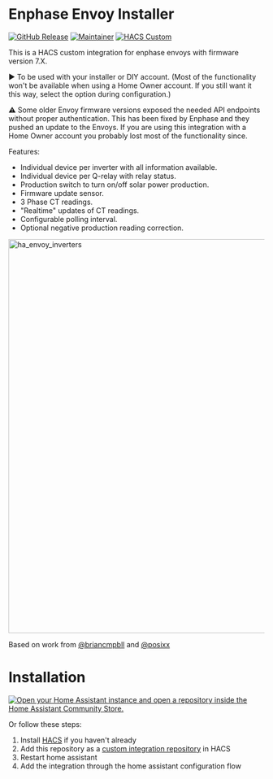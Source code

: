 # Enphase Envoy Installer

[![GitHub Release][releases-shield]][releases]
[![Maintainer][maintainer-shield]][maintainer]
[![HACS Custom][hacs-shield]][hacs-url]

This is a HACS custom integration for enphase envoys with firmware version 7.X.

▶ To be used with your installer or DIY account. (Most of the functionality won't be available when using a Home Owner account. If you still want it this way, select the option during configuration.)

⚠ Some older Envoy firmware versions exposed the needed API endpoints without proper authentication. This has been fixed by Enphase and they pushed an update to the Envoys. If you are using this integration with a Home Owner account you probably lost most of the functionality since.

Features:
- Individual device per inverter with all information available. 
- Individual device per Q-relay with relay status.
- Production switch to turn on/off solar power production.
- Firmware update sensor.
- 3 Phase CT readings.
- "Realtime" updates of CT readings.
- Configurable polling interval.
- Optional negative production reading correction.

<img width="775" alt="ha_envoy_inverters" src="https://github.com/vincentwolsink/home_assistant_enphase_envoy_installer/assets/1639734/a070ab6e-3207-412f-b712-6bd31cf8ac83">

Based on work from [@briancmpbll](https://github.com/briancmpbll/home_assistant_custom_envoy) and [@posixx](https://github.com/posixx/home_assistant_custom_envoy)


# Installation

[![Open your Home Assistant instance and open a repository inside the Home Assistant Community Store.](https://my.home-assistant.io/badges/hacs_repository.svg)](https://my.home-assistant.io/redirect/hacs_repository/?owner=vincentwolsink&repository=home_assistant_enphase_envoy_installer&category=integration)

Or follow these steps:
1. Install [HACS](https://hacs.xyz/) if you haven't already
2. Add this repository as a [custom integration repository](https://hacs.xyz/docs/faq/custom_repositories) in HACS
4. Restart home assistant
5. Add the integration through the home assistant configuration flow

[releases-shield]: https://img.shields.io/github/v/release/vincentwolsink/home_assistant_enphase_envoy_installer.svg?style=for-the-badge
[releases]: https://github.com/vincentwolsink/home_assistant_enphase_envoy_installer/releases
[maintainer-shield]: https://img.shields.io/badge/maintainer-vincentwolsink-blue.svg?style=for-the-badge
[maintainer]: https://github.com/vincentwolsink
[hacs-shield]: https://img.shields.io/badge/HACS-Custom-41BDF5.svg?style=for-the-badge
[hacs-url]: https://github.com/vincentwolsink/home_assistant_enphase_envoy_installer

